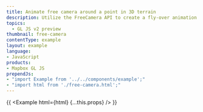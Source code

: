 ```yaml
---
title: Animate free camera around a point in 3D terrain
description: Utilize the FreeCamera API to create a fly-over animation focused on a point in a 3D terrain
topics:
  - GL JS v2 preview
thumbnail: free-camera
contentType: example
layout: example
language:
- JavaScript
products:
- Mapbox GL JS
prependJs:
- "import Example from '../../components/example';"
- "import html from './free-camera.html';"
---
```


{{ <Example html={html} {...this.props} /> }}
